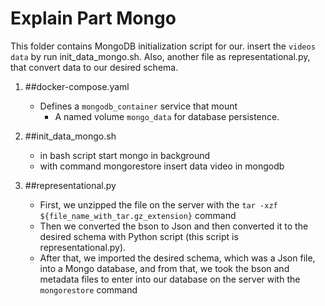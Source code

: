 # Explain Part Mongo

This folder contains MongoDB initialization script for our. insert the `videos data` by run init_data_mongo.sh.
Also, another file as representational.py, that convert data to our desired schema.

1. ##docker-compose.yaml
   - Defines a `mongodb_container` service that mount
     - A named volume `mongo_data` for database persistence.

2. ##init_data_mongo.sh
    - in bash script start mongo in background
    - with command mongorestore insert data video in mongodb

3. ##representational.py
    - First, we unzipped the file on the server with the `tar -xzf ${file_name_with_tar.gz_extension}` command
    - Then we converted the bson to Json and then converted it to the desired schema with Python script (this script is representational.py).
    - After that, we imported the desired schema, which was a Json file, into a Mongo database, and from that, we took the bson and metadata files to enter into our database on the server with the `mongorestore` command
